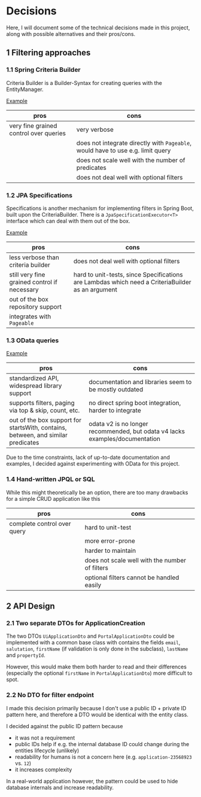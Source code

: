 # Decisions

Here, I will document some of the technical decisions made in this project, along with possible alternatives and their
pros/cons.

## 1 Filtering approaches

### 1.1 Spring Criteria Builder

Criteria Builder is a Builder-Syntax for creating queries with the EntityManager.

[Example](https://www.baeldung.com/spring-data-criteria-queries#repository)

| pros                                   | cons                                                                            |
|----------------------------------------|---------------------------------------------------------------------------------|
| very fine grained control over queries | very verbose                                                                    |
|                                        | does not integrate directly with `Pageable`, would have to use e.g. limit query |
|                                        | does not scale well with the number of predicates                               |
|                                        | does not deal well with optional filters                                        |

### 1.2 JPA Specifications

Specifications is another mechanism for implementing filters in Spring Boot, built upon the CriteriaBuilder.
There is a `JpaSpecificationExecutor<T>` interface which can deal with them out of the box.

[Example](https://www.baeldung.com/spring-data-criteria-queries#specifications)

| pros                                         | cons                                                                                             |
|----------------------------------------------|--------------------------------------------------------------------------------------------------|
| less verbose than criteria builder           | does not deal well with optional filters                                                         |
| still very fine grained control if necessary | hard to unit-tests, since Specifications are Lambdas which need a CriteriaBuilder as an argument |
| out of the box repository support            |                                                                                                  |
| integrates with `Pageable`                   |                                                                                                  |

### 1.3 OData queries

[Example](https://www.baeldung.com/olingo)

| pros                                                                             | cons                                                                         |
|----------------------------------------------------------------------------------|------------------------------------------------------------------------------|
| standardized API, widespread library support                                     | documentation and libraries seem to be mostly outdated                       |
| supports filters, paging via top & skip, count, etc.                             | no direct spring boot integration, harder to integrate                       |
| out of the box support for startsWith, contains, between, and similar predicates | odata v2 is no longer recommended, but odata v4 lacks examples/documentation |

Due to the time constraints, lack of up-to-date documentation and examples, I decided against experimenting with OData for this project. 

### 1.4 Hand-written JPQL or SQL

While this might theoretically be an option, there are too many drawbacks for a simple CRUD application like this

| pros                        | cons                                           |
|-----------------------------|------------------------------------------------|
| complete control over query | hard to unit-test                              |
|                             | more error-prone                               |
|                             | harder to maintain                             |
|                             | does not scale well with the number of filters | 
|                             | optional filters cannot be handled easily      | 

## 2 API Design

### 2.1 Two separate DTOs for ApplicationCreation

The two DTOs `UiApplicationDto` and `PortalApplicationDto` could be implemented with a common base class
with contains the fields `email`, `salutation`, `firstName` (if validation is only done in the subclass), `lastName` and `propertyId`.

However, this would make them both harder to read and their differences (especially the optional `firstName` in `PortalApplicationDto`) more difficult to spot.

### 2.2 No DTO for filter endpoint

I made this decision primarily because I don't use a public ID + private ID pattern here, and therefore a DTO would be
identical with the entity class.

I decided against the public ID pattern because
- it was not a requirement
- public IDs help if e.g. the internal database ID could change during the entities lifecycle (unlikely)
- readability for humans is not a concern here (e.g. `application-23568923` vs. `12`)
- it increases complexity

In a real-world application however, the pattern could be used to hide database internals and increase readability.

